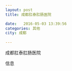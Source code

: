 ```yaml
--- 
layout: post 
title: 成都肛泰肛肠医院

date:   2016-05-03 13:39:56 
categories: 其他  
city: 成都
  
--- 
```

   
成都肛泰肛肠医院

信息

